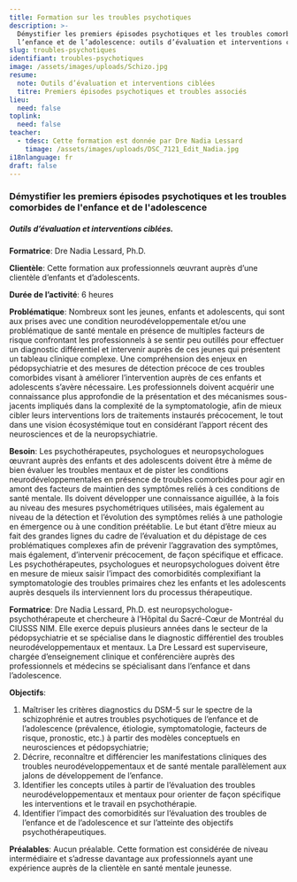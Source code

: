 ```yaml
---
title: Formation sur les troubles psychotiques
description: >-
  Démystifier les premiers épisodes psychotiques et les troubles comorbides de
  l’enfance et de l’adolescence: outils d’évaluation et interventions ciblées
slug: troubles-psychotiques
identifiant: troubles-psychotiques
image: /assets/images/uploads/Schizo.jpg
resume:
  note: Outils d’évaluation et interventions ciblées
  titre: Premiers épisodes psychotiques et troubles associés
lieu:
  need: false
toplink:
  need: false
teacher:
  - tdesc: Cette formation est donnée par Dre Nadia Lessard
    timage: /assets/images/uploads/DSC_7121_Edit_Nadia.jpg
i18nlanguage: fr
draft: false
---
```


### Démystifier les premiers épisodes psychotiques et les troubles comorbides de l'enfance et de l'adolescence 
##### Outils d’évaluation et interventions ciblées.

**Formatrice**: Dre Nadia Lessard, Ph.D. 

**Clientèle**: Cette formation aux professionnels œuvrant auprès d’une clientèle d’enfants et d’adolescents.

**Durée de l’activité**: 6 heures

**Problématique**: Nombreux sont les jeunes, enfants et adolescents, qui sont aux prises avec une condition neurodéveloppementale et/ou une problématique de santé mentale en présence de multiples facteurs de risque confrontant les professionnels à se sentir peu outillés pour effectuer un diagnostic différentiel et intervenir auprès de ces jeunes qui présentent un tableau clinique complexe. Une compréhension des enjeux en pédopsychiatrie et des mesures de détection précoce de ces troubles comorbides visant à améliorer l’intervention auprès de ces enfants et adolescents s’avère nécessaire. Les professionnels doivent acquérir une connaissance plus approfondie de la présentation et des mécanismes sous-jacents impliqués dans la complexité de la symptomatologie, afin de mieux cibler leurs interventions lors de traitements instaurés précocement, le tout dans une vision écosystémique tout en considérant l’apport récent des neurosciences et de la neuropsychiatrie.

**Besoin**: Les psychothérapeutes, psychologues et neuropsychologues œuvrant auprès des enfants et des adolescents doivent être à même de bien évaluer les troubles mentaux et de pister les conditions neurodéveloppementales en présence de troubles comorbides pour agir en amont des facteurs de maintien des symptômes reliés à ces conditions de santé mentale. Ils doivent développer une connaissance aiguillée, à la fois au niveau des mesures psychométriques utilisées, mais également au niveau de la détection et l’évolution des symptômes reliés à une pathologie en émergence ou à une condition préétablie. Le but étant d’être mieux au fait des grandes lignes du cadre de l’évaluation et du dépistage de ces problématiques complexes afin de prévenir l’aggravation des symptômes, mais également, d’intervenir précocement, de façon spécifique et efficace. Les psychothérapeutes, psychologues et neuropsychologues doivent être en mesure de mieux saisir l’impact des comorbidités complexifiant la symptomatologie des troubles primaires chez les enfants et les adolescents auprès desquels ils interviennent lors du processus thérapeutique.

**Formatrice**: Dre Nadia Lessard, Ph.D. est neuropsychologue-psychothérapeute et chercheure à l’Hôpital du Sacré-Cœur de Montréal du CIUSSS NIM. Elle exerce depuis plusieurs années dans le secteur de la pédopsychiatrie et se spécialise dans le diagnostic différentiel des troubles neurodéveloppementaux et mentaux. La Dre Lessard est superviseure, chargée d’enseignement clinique et conférencière auprès des professionnels et médecins se spécialisant dans l’enfance et dans l’adolescence.  


**Objectifs**:

1. Maîtriser les critères diagnostics du DSM-5 sur le spectre de la schizophrénie et autres troubles psychotiques de l’enfance et de l’adolescence (prévalence, étiologie, symptomatologie, facteurs de risque, pronostic, etc.) à partir des modèles conceptuels en neurosciences et pédopsychiatrie;			
2. Décrire, reconnaître et différencier les manifestations cliniques des troubles neurodéveloppementaux et de santé mentale parallèlement aux jalons de développement de l’enfance.
3. Identifier les concepts utiles à partir de l’évaluation des troubles neurodéveloppementaux et mentaux pour orienter de façon spécifique les interventions et le travail en psychothérapie.
4. Identifier l’impact des comorbidités sur l’évaluation des troubles de l’enfance et de l’adolescence et sur l’atteinte des objectifs psychothérapeutiques.

**Préalables**: Aucun préalable. Cette formation est considérée de niveau intermédiaire et s’adresse davantage aux professionnels ayant une expérience auprès de la clientèle en santé mentale jeunesse.




